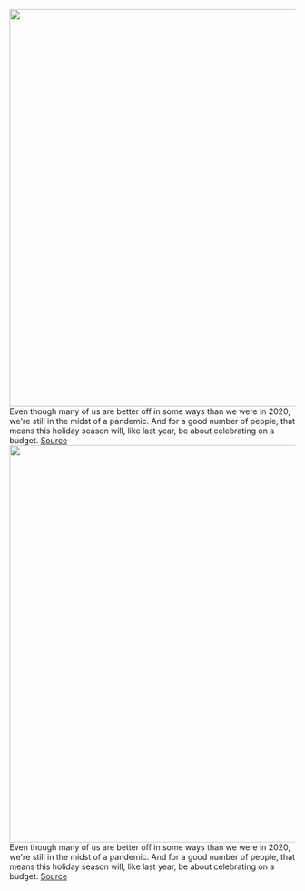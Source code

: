 <img src='https://cdn.vox-cdn.com/thumbor/TByh_1NYOzUr64Wd18oe1kCU1tI=/0x0:2048x1367/1200x480/filters:focal(861x521:1187x847)/cdn.vox-cdn.com/uploads/chorus_image/image/70116340/Budget_50.0.jpg' width='700px' /><br/>
Even though many of us are better off in some ways than we were in 2020, we're still in the midst of a pandemic. And for a good number of people, that means this holiday season will, like last year, be about celebrating on a budget.
<a href='https://www.theverge.com/22748775/holiday-gift-guide-under-50-cheap-tech-gadgets-best-ideas'> Source <a/><img src='https://cdn.vox-cdn.com/thumbor/TByh_1NYOzUr64Wd18oe1kCU1tI=/0x0:2048x1367/1200x480/filters:focal(861x521:1187x847)/cdn.vox-cdn.com/uploads/chorus_image/image/70116340/Budget_50.0.jpg' width='700px' /><br/>
Even though many of us are better off in some ways than we were in 2020, we're still in the midst of a pandemic. And for a good number of people, that means this holiday season will, like last year, be about celebrating on a budget.
<a href='https://www.theverge.com/22748775/holiday-gift-guide-under-50-cheap-tech-gadgets-best-ideas'> Source <a/>